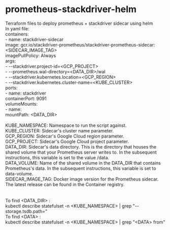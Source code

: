 # prometheus-stackdriver-helm
Terraform files to deploy prometheus + stackdriver sidecar using helm <br />
In yaml file: <br />
    containers: <br />
      - name: stackdriver-sidecar <br />
        image: gcr.io/stackdriver-prometheus/stackdriver-prometheus-sidecar:<SIDECAR_IMAGE_TAG> <br />
        imagePullPolicy: Always <br />
        args: <br />
          - --stackdriver.project-id=<GCP_PROJECT> <br />
          - --prometheus.wal-directory=<DATA_DIR>/wal <br />
          - --stackdriver.kubernetes.location=<GCP_REGION> <br />
          - --stackdriver.kubernetes.cluster-name=<KUBE_CLUSTER> <br />
          ports: <br />
          - name: stackdriver <br />
            containerPort: 9091 <br />
        volumeMounts: <br />
          - name:    <DATA> <br />
            mountPath: <DATA_DIR> <br />
   <br />
KUBE_NAMESPACE: Namespace to run the script against. <br />
KUBE_CLUSTER: Sidecar's cluster name parameter. <br />
GCP_REGION: Sidecar's Google Cloud region parameter. <br />
GCP_PROJECT: Sidecar's Google Cloud project parameter. <br />
DATA_DIR: Sidecar's data directory. This is the directory that houses the shared volume that your Prometheus server writes to. In the subsequent instructions, this variable is set to the value /data. <br />
DATA_VOLUME: Name of the shared volume in the DATA_DIR that contains Prometheus's data. In the subsequent instructions, this variable is set to data-volume. <br />
SIDECAR_IMAGE_TAG: Docker image version for the Prometheus sidecar. The latest release can be found in the Container registry. <br />
   <br />
   <br />
To find <DATA_DIR> : <br />
kubectl describe statefulset -n <KUBE_NAMESPACE> | grep "--storage.tsdb.path=" <br />
To find \<DATA> : <br />
kubectl describe statefulset -n <KUBE_NAMESPACE> | grep "\<DATA> from" <br />
   <br /> 
     <br />
